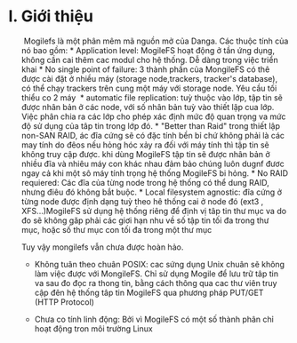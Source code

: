 # I. Giới thiệu
<ul>
  Mogilefs là một phân mêm mã nguồn mở của Danga. Các thuộc tính của nó bao gồm:
  * Application level: MogileFS hoạt động ở tần ứng dụng, không cần cai thêm cac modul cho hệ thống. Dễ dàng trong việc triển khai 
  * No single point of failure: 3 thành phần của MongileFS có thê được cài đặt ở nhiều máy (storage node,trackers, tracker's database), có thể chạy trackers trên cung một máy với storage node. Yêu cầu tối thiểu co 2 máy
  * automatic file replication: tuỳ thuộc vào lớp, tập tin sẽ được nhân bản ở các node, với số nhân bản tuỳ vào thiết lập cua lớp. Việc phân chia ra các lớp cho phép xác định mức độ quan trọng va mức độ sử dụng của tâp tin trong lớp đó.
  * "Better than Raid" trong thiết lập non-SAN RAID, ác đĩa cứng sẽ có đặc tính bền bỉ chứ không phải là các may tính do đêos nếu hỏng hóc xảy ra đối với máy tính thì tập tin sẽ không truy cập được. khi dùng MogileFS tập tin sẽ được nhân bản ở nhiều đĩa và nhiêu máy con khác nhau đảm bảo chúng luôn dugnf đươc ngay cả khi một sô máy tính trọng hệ thống MogileFS bi hỏng.
  * No RAID requiered: Các đĩa của từng node trong hệ thống có thể dung RAID, nhưng điêu đó không bắt buộc.
  * Local filesystem agnostic: đĩa cứng ở từng node được định dạng tuỳ theo hê thống cai ở node đó (ext3 , XFS...)MogileFS sử dụng hệ thống riêng để định vị tâp tin thư mục va do đo sẽ không găp phải các giơi hạn nhu về số tập tin tối đa trong thư mục, hoặc số thư mục con tối đa trong một thư mục 
  
 Tuy vậy mongilefs vẫn chưa được hoàn hảo.
 * Không tuân theo chuân POSIX: cac sứng dụng Unix chuân sẽ không làm việc được với MongileFS. Chỉ sử dụng Mogile để lưu trữ tâp tin va sau đo đọc ra thong tin, bằng cách thông qua cac thư viên truy cập đên hệ thống tâp tin MogileFS qua phương pháp 
 PUT/GET (HTTP Protocol)
 
* Chưa co tính linh động: Bởi vì MogileFS có một số thành phân chỉ hoạt động tron môi trường Linux
</ul>
 
